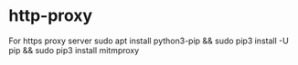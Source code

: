 # http-proxy

For https proxy server
sudo apt install python3-pip && sudo pip3 install -U pip && sudo pip3 install mitmproxy
